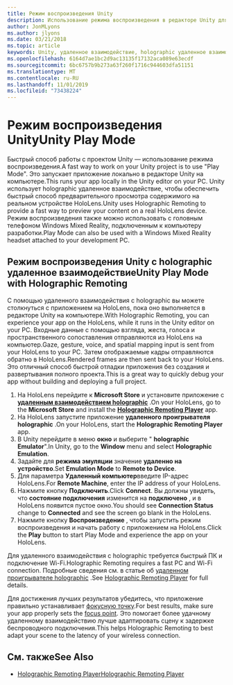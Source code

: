 ```yaml
---
title: Режим воспроизведения Unity
description: Использование режима воспроизведения в редакторе Unity для предварительного просмотра изменений на устройстве без развертывания приложения.
author: JonMLyons
ms.author: jlyons
ms.date: 03/21/2018
ms.topic: article
keywords: Unity, удаленное взаимодействие, holographic удаленное взаимодействие, удаленный плеер holographic
ms.openlocfilehash: 6164d7ae1bc2d9ac13135f17132aca089e63ecdf
ms.sourcegitcommit: 6bc6757b9b273a63f260f1716c944603dfa51151
ms.translationtype: MT
ms.contentlocale: ru-RU
ms.lasthandoff: 11/01/2019
ms.locfileid: "73438224"
---
```

# <a name="unity-play-mode"></a><span data-ttu-id="9e0ab-104">Режим воспроизведения Unity</span><span class="sxs-lookup"><span data-stu-id="9e0ab-104">Unity Play Mode</span></span>

<span data-ttu-id="9e0ab-105">Быстрый способ работы с проектом Unity — использование режима воспроизведения.</span><span class="sxs-lookup"><span data-stu-id="9e0ab-105">A fast way to work on your Unity project is to use "Play Mode".</span></span> <span data-ttu-id="9e0ab-106">Это запускает приложение локально в редакторе Unity на компьютере.</span><span class="sxs-lookup"><span data-stu-id="9e0ab-106">This runs your app locally in the Unity editor on your PC.</span></span> <span data-ttu-id="9e0ab-107">Unity использует holographic удаленное взаимодействие, чтобы обеспечить быстрый способ предварительного просмотра содержимого на реальном устройстве HoloLens.</span><span class="sxs-lookup"><span data-stu-id="9e0ab-107">Unity uses Holographic Remoting to provide a fast way to preview your content on a real HoloLens device.</span></span> <span data-ttu-id="9e0ab-108">Режим воспроизведения также можно использовать с головным телефоном Windows Mixed Reality, подключенным к компьютеру разработки.</span><span class="sxs-lookup"><span data-stu-id="9e0ab-108">Play Mode can also be used with a Windows Mixed Reality headset attached to your development PC.</span></span>

## <a name="unity-play-mode-with-holographic-remoting"></a><span data-ttu-id="9e0ab-109">Режим воспроизведения Unity с holographic удаленное взаимодействие</span><span class="sxs-lookup"><span data-stu-id="9e0ab-109">Unity Play Mode with Holographic Remoting</span></span>

<span data-ttu-id="9e0ab-110">С помощью удаленного взаимодействия с holographic вы можете столкнуться с приложением на HoloLens, пока оно выполняется в редакторе Unity на компьютере.</span><span class="sxs-lookup"><span data-stu-id="9e0ab-110">With Holographic Remoting, you can experience your app on the HoloLens, while it runs in the Unity editor on your PC.</span></span> <span data-ttu-id="9e0ab-111">Входные данные с помощью взгляда, жеста, голоса и пространственного сопоставления отправляются из HoloLens на компьютер.</span><span class="sxs-lookup"><span data-stu-id="9e0ab-111">Gaze, gesture, voice, and spatial mapping input is sent from your HoloLens to your PC.</span></span> <span data-ttu-id="9e0ab-112">Затем отображаемые кадры отправляются обратно в HoloLens.</span><span class="sxs-lookup"><span data-stu-id="9e0ab-112">Rendered frames are then sent back to your HoloLens.</span></span> <span data-ttu-id="9e0ab-113">Это отличный способ быстрой отладки приложения без создания и развертывания полного проекта.</span><span class="sxs-lookup"><span data-stu-id="9e0ab-113">This is a great way to quickly debug your app without building and deploying a full project.</span></span>
1. <span data-ttu-id="9e0ab-114">На HoloLens перейдите к **Microsoft Store** и установите приложение с **[удаленным взаимодействием holographic](https://www.microsoft.com/store/p/holographic-remoting-player/9nblggh4sv40)** .</span><span class="sxs-lookup"><span data-stu-id="9e0ab-114">On your HoloLens, go to the **Microsoft Store** and install the **[Holographic Remoting Player](https://www.microsoft.com/store/p/holographic-remoting-player/9nblggh4sv40)** app.</span></span>
2. <span data-ttu-id="9e0ab-115">На HoloLens запустите приложение **удаленного проигрывателя holographic** .</span><span class="sxs-lookup"><span data-stu-id="9e0ab-115">On your HoloLens, start the **Holographic Remoting Player** app.</span></span>
3. <span data-ttu-id="9e0ab-116">В Unity перейдите в меню **окно** и выберите " **holographic Emulator**".</span><span class="sxs-lookup"><span data-stu-id="9e0ab-116">In Unity, go to the **Window** menu and select **Holographic Emulation**.</span></span>
4. <span data-ttu-id="9e0ab-117">Задайте для **режима эмуляции** значение **удаленно на устройство**.</span><span class="sxs-lookup"><span data-stu-id="9e0ab-117">Set **Emulation Mode** to **Remote to Device**.</span></span>
5. <span data-ttu-id="9e0ab-118">Для параметра **Удаленный компьютер**введите IP-адрес HoloLens.</span><span class="sxs-lookup"><span data-stu-id="9e0ab-118">For **Remote Machine**, enter the IP address of your HoloLens.</span></span>
6. <span data-ttu-id="9e0ab-119">Нажмите кнопку **Подключить**.</span><span class="sxs-lookup"><span data-stu-id="9e0ab-119">Click **Connect**.</span></span> <span data-ttu-id="9e0ab-120">Вы должны увидеть, что **состояние подключения** изменится на **подключено** , и в HoloLens появится пустое окно.</span><span class="sxs-lookup"><span data-stu-id="9e0ab-120">You should see **Connection Status** change to **Connected** and see the screen go blank in the HoloLens.</span></span>
7. <span data-ttu-id="9e0ab-121">Нажмите кнопку **Воспроизведение** , чтобы запустить режим воспроизведения и начать работу с приложением на HoloLens.</span><span class="sxs-lookup"><span data-stu-id="9e0ab-121">Click the **Play** button to start Play Mode and experience the app on your HoloLens.</span></span>

<span data-ttu-id="9e0ab-122">Для удаленного взаимодействия с holographic требуется быстрый ПК и подключение Wi-Fi.</span><span class="sxs-lookup"><span data-stu-id="9e0ab-122">Holographic Remoting requires a fast PC and Wi-Fi connection.</span></span> <span data-ttu-id="9e0ab-123">Подробные сведения см. в статье об [удаленном проигрывателе holographic](holographic-remoting-player.md) .</span><span class="sxs-lookup"><span data-stu-id="9e0ab-123">See [Holographic Remoting Player](holographic-remoting-player.md) for full details.</span></span>

<span data-ttu-id="9e0ab-124">Для достижения лучших результатов убедитесь, что приложение правильно устанавливает [фокусную точку](focus-point-in-unity.md).</span><span class="sxs-lookup"><span data-stu-id="9e0ab-124">For best results, make sure your app properly sets the [focus point](focus-point-in-unity.md).</span></span> <span data-ttu-id="9e0ab-125">Это помогает более удачному удаленному взаимодействию лучше адаптировать сцену к задержке беспроводного подключения.</span><span class="sxs-lookup"><span data-stu-id="9e0ab-125">This helps Holographic Remoting to best adapt your scene to the latency of your wireless connection.</span></span>

## <a name="see-also"></a><span data-ttu-id="9e0ab-126">См. также</span><span class="sxs-lookup"><span data-stu-id="9e0ab-126">See Also</span></span>
* [<span data-ttu-id="9e0ab-127">Holographic Remoting Player</span><span class="sxs-lookup"><span data-stu-id="9e0ab-127">Holographic Remoting Player</span></span>](holographic-remoting-player.md)
